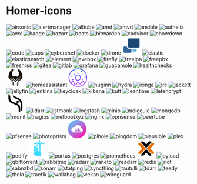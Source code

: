 # Homer-icons
<img src="airsonic.png" alt="airsonic" width="50">
<img src="alertmanager.png" alt="alertmanager" width="50">
<img src="alltube.png" alt="alltube" width="50">
<img src="amd.png" alt="amd" width="50">
<img src="amvd.png" alt="amvd" width="50">
<img src="ansible.png" alt="ansible" width="50">
<img src="authelia.png" alt="authelia" width="50">
<img src="awx.png" alt="awx" width="50">
<img src="badge.png" alt="badge" width="50">
<img src="bazarr.png" alt="bazarr" width="50">
<img src="beats.png" alt="beats" width="50">
<img src="bitwarden.png" alt="bitwarden" width="50">
<img src="cadvisor.png" alt="cadvisor" width="50">
<img src="chowdown.png" alt="chowdown" width="50">
<img src="code.png" alt="code" width="50">
<img src="cups.png" alt="cups" width="50">
<img src="cyberchef.png" alt="cyberchef" width="50">
<img src="docker.png" alt="docker" width="50">
<img src="drone.png" alt="drone" width="50">
<img src="duplicati.png" alt="duplicati" width="50">
<img src="elastic.png" alt="elastic" width="50">
<img src="elasticsearch.png" alt="elasticsearch" width="50">
<img src="element.png" alt="element" width="50">
<img src="evebox.png" alt="evebox" width="50">
<img src="firefly.png" alt="firefly" width="50">
<img src="freeipa.png" alt="freeipa" width="50">
<img src="freepbx.png" alt="freepbx" width="50">
<img src="freshrss.png" alt="freshrss" width="50">
<img src="gitea.png" alt="gitea" width="50">
<img src="gitlab.png" alt="gitlab" width="50">
<img src="grafana.png" alt="grafana" width="50">
<img src="guacamole.png" alt="guacamole" width="50">
<img src="healthchecks.png" alt="healthchecks" width="50">
<img src="heimdall.png" alt="heimdall" width="50">
<img src="homeassistant.png" alt="homeassistant" width="50">
<img src="homer.png" alt="homer" width="50">
<img src="huginn.png" alt="huginn" width="50">
<img src="hydra.png" alt="hydra" width="50">
<img src="icinga.png" alt="icinga" width="50">
<img src="irc.png" alt="irc" width="50">
<img src="jackett.png" alt="jackett" width="50">
<img src="jellyfin.png" alt="jellyfin" width="50">
<img src="jenkins.png" alt="jenkins" width="50">
<img src="keycloak.png" alt="keycloak" width="50">
<img src="kibana.png" alt="kibana" width="50">
<img src="kutt.png" alt="kutt" width="50">
<img src="leantime.png" alt="leantime" width="50">
<img src="letencrypt.png" alt="letencrypt" width="50">
<img src="librephotos.png" alt="librephotos" width="50">
<img src="lidarr.png" alt="lidarr" width="50">
<img src="listmonk.png" alt="listmonk" width="50">
<img src="logstash.png" alt="logstash" width="50">
<img src="minio.png" alt="minio" width="50">
<img src="molecule.png" alt="molecule" width="50">
<img src="mongodb.png" alt="mongodb" width="50">
<img src="monit.png" alt="monit" width="50">
<img src="nagios.png" alt="nagios" width="50">
<img src="netbootxyz.png" alt="netbootxyz" width="50">
<img src="nginx.png" alt="nginx" width="50">
<img src="opnsense.png" alt="opnsense" width="50">
<img src="peertube.png" alt="peertube" width="50">
<img src="pfsense.png" alt="pfsense" width="50">
<img src="photoprism.png" alt="photoprism" width="50">
<img src="photostructure.png" alt="photostructure" width="50">
<img src="pihole.png" alt="pihole" width="50">
<img src="pingdom.png" alt="pingdom" width="50">
<img src="plausible.png" alt="plausible" width="50">
<img src="plex.png" alt="plex" width="50">
<img src="podify.png" alt="podify" width="50">
<img src="portainer.png" alt="portainer" width="50">
<img src="portus.png" alt="portus" width="50">
<img src="postgres.png" alt="postgres" width="50">
<img src="prometheus.png" alt="prometheus" width="50">
<img src="proxmox.png" alt="proxmox" width="50">
<img src="pyload.png" alt="pyload" width="50">
<img src="qbittorrent.png" alt="qbittorrent" width="50">
<img src="rabbitmq.png" alt="rabbitmq" width="50">
<img src="radarr.png" alt="radarr" width="50">
<img src="raneto.png" alt="raneto" width="50">
<img src="readarr.png" alt="readarr" width="50">
<img src="redis.png" alt="redis" width="50">
<img src="riot.png" alt="riot" width="50">
<img src="sabnzbd.png" alt="sabnzbd" width="50">
<img src="sonarr.png" alt="sonarr" width="50">
<img src="statping.png" alt="statping" width="50">
<img src="syncthing.png" alt="syncthing" width="50">
<img src="tautulli.png" alt="tautulli" width="50">
<img src="tdarr.png" alt="tdarr" width="50">
<img src="teedy.png" alt="teedy" width="50">
<img src="theia.png" alt="theia" width="50">
<img src="traefik.png" alt="traefik" width="50">
<img src="wallabag.png" alt="wallabag" width="50">
<img src="wekan.png" alt="wekan" width="50">
<img src="wireguard.png" alt="wireguard" width="50">
